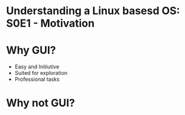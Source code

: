# Understanding a Linux basesd OS:  S0E1 - Motivation

# Why GUI?
- Easy and Initiutive   
- Suited for exploration
- Professional tasks

# Why **not** GUI?

